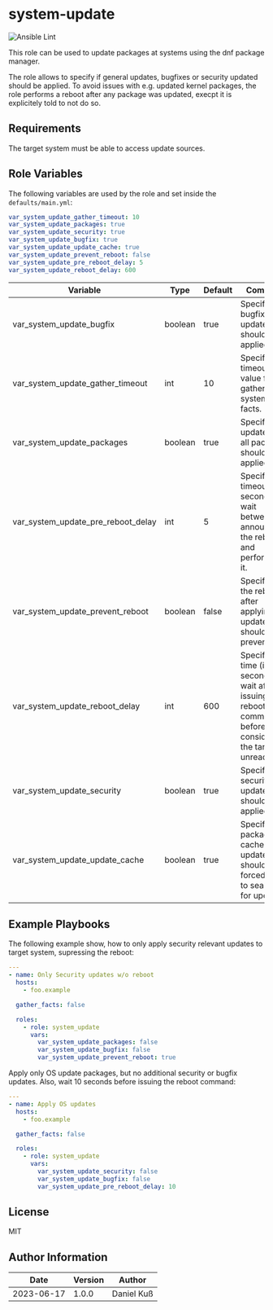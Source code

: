 # system-update

![Ansible Lint](https://github.com/cthullu/ansible-role-system-update/actions/workflows/ansible-lint.yml/badge.svg)

This role can be used to update packages at systems using the dnf package
manager.

The role allows to specify if general updates, bugfixes or security updated
should be applied. To avoid issues with e.g. updated kernel packages, the role
performs a reboot after any package was updated, execpt it is explicitely told
to not do so.

## Requirements

The target system must be able to access update sources.

## Role Variables

The following variables are used by the role and set inside the
`defaults/main.yml`:

~~~yaml
var_system_update_gather_timeout: 10
var_system_update_packages: true
var_system_update_security: true
var_system_update_bugfix: true
var_system_update_update_cache: true
var_system_update_prevent_reboot: false
var_system_update_pre_reboot_delay: 5
var_system_update_reboot_delay: 600
~~~

| Variable                            | Type    | Default | Comment                                                                                                               |
|-------------------------------------|---------|---------|-----------------------------------------------------------------------------------------------------------------------|
| var_system_update_bugfix            | boolean | true    | Specify if bugfix updates should be applied.                                                                          |
| var_system_update_gather_timeout    | int     | 10      | Specify the timeout value for gathering system facts.                                                                 |
| var_system_update_packages          | boolean | true    | Specify if updates for all packages should be applied.                                                                |
| var_system_update_pre_reboot_delay  | int     | 5       | Specify the timeout (in seconds) to wait between announcing the reboot and performing it.                             |
| var_system_update_prevent_reboot    | boolean | false   | Specify if the reboot after applying updates should be prevented.                                                     |
| var_system_update_reboot_delay      | int     | 600     | Specify the time (in seconds) to wait after issuing the reboot command before considering the target as unreachable.  |
| var_system_update_security          | boolean | true    | Specify if security updates should be applied.                                                                        |
| var_system_update_update_cache      | boolean | true    | Specify if a package cache update should be forced prior to searching for updates.                                    |

## Example Playbooks

The following example show, how to only apply security relevant updates to
target system, supressing the reboot:

~~~yaml
---
- name: Only Security updates w/o reboot
  hosts:
    - foo.example

  gather_facts: false

  roles:
    - role: system_update
      vars:
        var_system_update_packages: false
        var_system_update_bugfix: false
        var_system_update_prevent_reboot: true
~~~

Apply only OS update packages, but no additional security or bugfix updates.
Also, wait 10 seconds before issuing the reboot command:

~~~yaml
---
- name: Apply OS updates
  hosts:
    - foo.example

  gather_facts: false

  roles:
    - role: system_update
      vars:
        var_system_update_security: false
        var_system_update_bugfix: false
        var_system_update_pre_reboot_delay: 10
~~~

## License

MIT

## Author Information

| Date        | Version | Author      |
|-------------|---------|-------------|
| 2023-06-17  | 1.0.0   | Daniel Kuß  |
